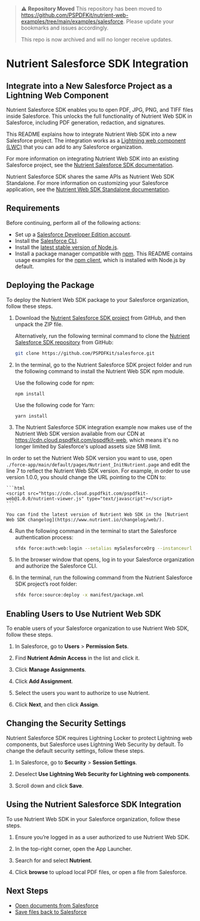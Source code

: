 > ⚠️ **Repository Moved**
> This repository has been moved to https://github.com/PSPDFKit/nutrient-web-examples/tree/main/examples/salesforce.
> Please update your bookmarks and issues accordingly.
>
> This repo is now archived and will no longer receive updates.

# Nutrient Salesforce SDK Integration

## Integrate into a New Salesforce Project as a Lightning Web Component

Nutrient Salesforce SDK enables you to open PDF, JPG, PNG, and TIFF files inside Salesforce. This unlocks the full functionality of Nutrient Web SDK in Salesforce, including PDF generation, redaction, and signatures.

This README explains how to integrate Nutrient Web SDK into a new Salesforce project. The integration works as a [Lightning web component (LWC)][lwc] that you can add to any Salesforce organization.

For more information on integrating Nutrient Web SDK into an existing Salesforce project, see the [Nutrient Salesforce SDK documentation][salesforce docs].

Nutrient Salesforce SDK shares the same APIs as Nutrient Web SDK Standalone. For more information on customizing your Salesforce application, see the [Nutrient Web SDK Standalone documentation][web docs].

## Requirements

Before continuing, perform all of the following actions:

- Set up a [Salesforce Developer Edition account][developer].
- Install the [Salesforce CLI][].
- Install the [latest stable version of Node.js][node.js].
- Install a package manager compatible with [npm][about-npm]. This README contains usage examples for the [npm client][npm-client], which is installed with Node.js by default.

## Deploying the Package

To deploy the Nutrient Web SDK package to your Salesforce organization, follow these steps.

1. Download the [Nutrient Salesforce SDK project][zip] from GitHub, and then unpack the ZIP file.

   Alternatively, run the following terminal command to clone the [Nutrient Salesforce SDK repository][repo] from GitHub:

   ```bash
   git clone https://github.com/PSPDFKit/salesforce.git
   ```

2. In the terminal, go to the Nutrient Salesforce SDK project folder and run the following command to install the Nutrient Web SDK npm module.

   Use the following code for npm:

   ```npm
   npm install
   ```

   Use the following code for Yarn:

   ```yarn
   yarn install
   ```

3. The Nutrient Salesforce SDK integration example now makes use of the Nutrient Web SDK version available from our CDN at https://cdn.cloud.pspdfkit.com/pspdfkit-web, which means it's no longer limited by Salesforce's upload assets size 5MB limit.

In order to set the Nutrient Web SDK version you want to use, open `./force-app/main/default/pages/Nutrient_InitNutrient.page` and edit the line 7 to reflect the Nutrient Web SDK version. For example, in order to use version 1.0.0, you should change the URL pointing to the CDN to:

    ```html
    <script src="https://cdn.cloud.pspdfkit.com/pspdfkit-web@1.0.0/nutrient-viewer.js" type="text/javascript"></script>
    ```

    You can find the latest version of Nutrient Web SDK in the [Nutrient Web SDK changelog](https://www.nutrient.io/changelog/web/).

4. Run the following command in the terminal to start the Salesforce authentication process:

   ```bash
   sfdx force:auth:web:login --setalias mySalesforceOrg --instanceurl https://login.salesforce.com --setdefaultusername
   ```

5. In the browser window that opens, log in to your Salesforce organization and authorize the Salesforce CLI.

6. In the terminal, run the following command from the Nutrient Salesforce SDK project’s root folder:

   ```bash
   sfdx force:source:deploy -x manifest/package.xml
   ```

## Enabling Users to Use Nutrient Web SDK

To enable users of your Salesforce organization to use Nutrient Web SDK, follow these steps.

1. In Salesforce, go to **Users** > **Permission Sets**.

2. Find **Nutrient Admin Access** in the list and click it.

3. Click **Manage Assignments**.

4. Click **Add Assignment**.

5. Select the users you want to authorize to use Nutrient.

6. Click **Next**, and then click **Assign**.

## Changing the Security Settings

Nutrient Salesforce SDK requires Lightning Locker to protect Lightning web components, but Salesforce uses Lightning Web Security by default. To change the default security settings, follow these steps.

1. In Salesforce, go to **Security** > **Session Settings**.

2. Deselect **Use Lightning Web Security for Lightning web components**.

3. Scroll down and click **Save**.

## Using the Nutrient Salesforce SDK Integration

To use Nutrient Web SDK in your Salesforce organization, follow these steps.

1. Ensure you’re logged in as a user authorized to use Nutrient Web SDK.

2. In the top-right corner, open the App Launcher.

3. Search for and select **Nutrient**.

4. Click **browse** to upload local PDF files, or open a file from Salesforce.

## Next Steps

- [Open documents from Salesforce][]
- [Save files back to Salesforce][]

[web docs]: https://www.nutrient.io/guides/web/
[salesforce docs]: https://www.nutrient.io/getting-started/web-integrations/?product=salesforce&project=existing-project
[lwc]: https://developer.salesforce.com/docs/component-library/documentation/en/lwc
[developer]: https://developer.salesforce.com/signup
[salesforce cli]: https://developer.salesforce.com/tools/sfdxcli
[node.js]: https://nodejs.org/en/download/
[about-npm]: https://docs.npmjs.com/about-npm
[npm-client]: https://docs.npmjs.com/cli/v7/commands/npm
[open documents from salesforce]: https://www.nutrient.io/guides/web/open-a-document/from-salesforce/
[save files back to salesforce]: https://www.nutrient.io/guides/web/save-a-document/to-salesforce/
[zip]: https://github.com/PSPDFKit/salesforce/archive/refs/heads/master.zip
[repo]: https://github.com/PSPDFKit/salesforce/
